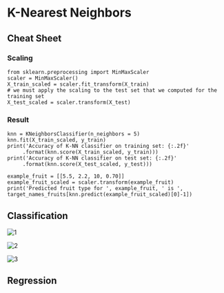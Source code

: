 # K-Nearest Neighbors

## Cheat Sheet

### Scaling 
```
from sklearn.preprocessing import MinMaxScaler
scaler = MinMaxScaler()
X_train_scaled = scaler.fit_transform(X_train)
# we must apply the scaling to the test set that we computed for the training set
X_test_scaled = scaler.transform(X_test)
```

### Result

```
knn = KNeighborsClassifier(n_neighbors = 5)
knn.fit(X_train_scaled, y_train)
print('Accuracy of K-NN classifier on training set: {:.2f}'
     .format(knn.score(X_train_scaled, y_train)))
print('Accuracy of K-NN classifier on test set: {:.2f}'
     .format(knn.score(X_test_scaled, y_test)))

example_fruit = [[5.5, 2.2, 10, 0.70]]
example_fruit_scaled = scaler.transform(example_fruit)
print('Predicted fruit type for ', example_fruit, ' is ', target_names_fruits[knn.predict(example_fruit_scaled)[0]-1])

```       

## Classification

![1](https://pawan-mittal.github.io/allassets.github.io/data-science/machine-learning-python/models/supervised/knn/classified/1.png)

![2](https://pawan-mittal.github.io/allassets.github.io/data-science/machine-learning-python/models/supervised/knn/classified/2.png)

![3](https://pawan-mittal.github.io/allassets.github.io/data-science/machine-learning-python/models/supervised/knn/classified/3.png)

## Regression


